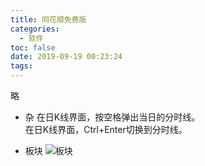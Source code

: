 ```yaml
---
title: 同花顺免费版
categories:
  - 软件
toc: false
date: 2019-09-19 00:23:24
tags:
---
```

略
<!-- more -->

* 杂
在日K线界面，按空格弹出当日的分时线。  
在日K线界面，Ctrl+Enter切换到分时线。  

* 板块
![板块](同花顺_板块.png)  
